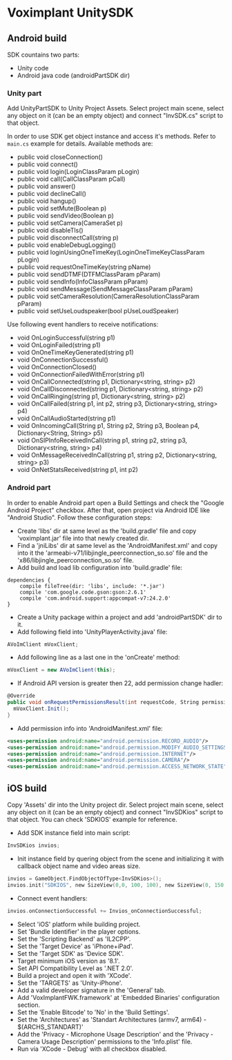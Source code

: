 
# Voximplant UnitySDK

## Android build

SDK countains two parts:
- Unity code
- Android java code (androidPartSDK dir)

### Unity part

Add UnityPartSDK to Unity Project Assets.
Select project main scene, select any object on it (can be an empty object) and connect "InvSDK.cs" script to that object.

In order to use SDK get object instance and access it's methods. Refer to `main.cs` example for details. Available methods are:
- public void closeConnection()
- public void connect()
- public void login(LoginClassParam pLogin)
- public void call(CallClassParam pCall)
- public void answer()
- public void declineCall()
- public void hangup()
- public void setMute(Boolean p)
- public void sendVideo(Boolean p)
- public void setCamera(CameraSet p)
- public void disableTls()
- public void disconnectCall(string p)
- public void enableDebugLogging()
- public void loginUsingOneTimeKey(LoginOneTimeKeyClassParam pLogin)
- public void requestOneTimeKey(string pName)
- public void sendDTMF(DTFMClassParam pParam)
- public void sendInfo(InfoClassParam pParam)
- public void sendMessage(SendMessageClassParam pParam)
- public void setCameraResolution(CameraResolutionClassParam pParam)
- public void setUseLoudspeaker(bool pUseLoudSpeaker)

Use following event handlers to receive notifications:

- void OnLoginSuccessful(string p1)
- void OnLoginFailed(string p1)
- void OnOneTimeKeyGenerated(string p1)
- void OnConnectionSuccessful()
- void OnConnectionClosed()
- void OnConnectionFailedWithError(string p1)
- void OnCallConnected(string p1, Dictionary<string, string> p2)
- void OnCallDisconnected(string p1, Dictionary<string, string> p2)
- void OnCallRinging(string p1, Dictionary<string, string> p2)
- void OnCallFailed(string p1, int p2, string p3, Dictionary<string, string> p4)
- void OnCallAudioStarted(string p1)
- void OnIncomingCall(String p1, String p2, String p3, Boolean p4, Dictionary<String, String> p5)
- void OnSIPInfoReceivedInCall(string p1, string p2, string p3, Dictionary<string, string> p4)
- void OnMessageReceivedInCall(string p1, string p2, Dictionary<string, string> p3)
- void OnNetStatsReceived(string p1, int p2)

### Android part

In order to enable Android part open a Build Settings and check the "Google Android Project" checkbox. After that, open project via Android IDE like "Android Studio". Follow these configuration steps:
- Create 'libs' dir at same level as the 'build.gradle' file and copy 'voximplant.jar' file into that newly created dir.
- Find a 'jniLibs' dir at same level as the 'AndroidManifest.xml' and copy into it the 'armeabi-v71/libjingle_peerconnection_so.so' file and the 'x86/libjingle_peerconnection_so.so' file.
- Add build and load lib configuration into 'build.gradle' file:

```
dependencies {
    compile fileTree(dir: 'libs', include: '*.jar')
    compile 'com.google.code.gson:gson:2.6.1'
    compile 'com.android.support:appcompat-v7:24.2.0'
}
```  

- Create a Unity package within a project and add 'androidPartSDK' dir to it.
- Add following field into 'UnityPlayerActivity.java' file:

```cs
AVoImClient mVoxClient;
```

- Add following line as a last one in the 'onCreate' method:

```cs
mVoxClient = new AVoImClient(this);
```

- If Android API version is greater then 22, add permission change hadler:

```cs
@Override
public void onRequestPermissionsResult(int requestCode, String permissions[], int[] grantResults) {
  mVoxClient.Init();
}
```

- Add permission info into 'AndroidManifest.xml' file:

```xml
<uses-permission android:name="android.permission.RECORD_AUDIO"/>
<uses-permission android:name="android.permission.MODIFY_AUDIO_SETTINGS"/>
<uses-permission android:name="android.permission.INTERNET"/>
<uses-permission android:name="android.permission.CAMERA"/>
<uses-permission android:name="android.permission.ACCESS_NETWORK_STATE"/>
```

## iOS build

Copy 'Assets' dir into the Unity project dir.
Select project main scene, select any object on it (can be an empty object) and connect "InvSDKios" script to that object. You can check 'SDKIOS' example for reference.

- Add SDK instance field into main script:
```objective-c
InvSDKios invios;
```

- Init instance field by quering object from the scene and initializing it with callback object name and video areas size.
```objective-c
invios = GameObject.FindObjectOfType<InvSDKios>();
invios.init("SDKIOS", new SizeView(0,0, 100, 100), new SizeView(0, 150, 100, 100));
```

- Connect event handlers:
```objective-c
invios.onConnectionSuccessful += Invios_onConnectionSuccessful;
```

- Select 'iOS' platform while building project.
- Set 'Bundle Identifier' in the player options.
- Set the 'Scripting Backend' as 'IL2CPP'.
- Set the 'Target Device' as 'iPhone+iPad'.
- Set the 'Target SDK' as 'Device SDK'.
- Target minimum iOS version as '8.1'.
- Set API Compatibility Level as '.NET 2.0'.
- Build a project and open it with 'XCode'.
- Set the 'TARGETS' as 'Unity-iPhone'.
- Add a valid developer signature in the 'General' tab.
- Add 'VoxImplantFWK.framework' at 'Embedded Binaries' configuration section.
- Set the 'Enable Bitcode' to 'No' in the 'Build Settings'.
- Set the 'Architectures' as 'Standart Architectures (armv7, arm64) - $(ARCHS_STANDART)'
- Add the 'Privacy - Microphone Usage Description' and the 'Privacy - Camera Usage Description' permissions to the 'Info.plist' file.
- Run via 'XCode - Debug' with all checkbox disabled.
